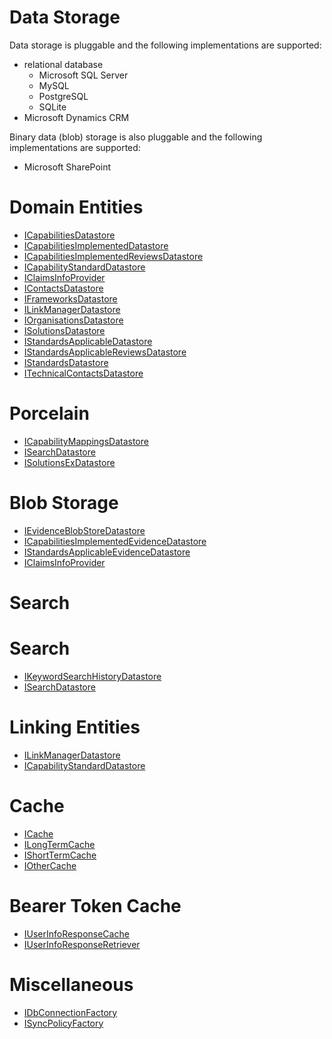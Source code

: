 # Data Storage
Data storage is pluggable and the following implementations are supported:
* relational database
  * Microsoft SQL Server
  * MySQL
  * PostgreSQL
  * SQLite
* Microsoft Dynamics CRM

Binary data (blob) storage is also pluggable and the following implementations are supported:
* Microsoft SharePoint

# Domain Entities
  - [ICapabilitiesDatastore](NHSD.GPITF.BuyingCatalog.Interfaces.ICapabilitiesDatastore.yml)
  - [ICapabilitiesImplementedDatastore](NHSD.GPITF.BuyingCatalog.Interfaces.ICapabilitiesImplementedDatastore.yml)
  - [ICapabilitiesImplementedReviewsDatastore](NHSD.GPITF.BuyingCatalog.Interfaces.ICapabilitiesImplementedReviewsDatastore.yml)
  - [ICapabilityStandardDatastore](NHSD.GPITF.BuyingCatalog.Interfaces.ICapabilityStandardDatastore.yml)
  - [IClaimsInfoProvider](NHSD.GPITF.BuyingCatalog.Interfaces.IClaimsInfoProvider.yml)
  - [IContactsDatastore](NHSD.GPITF.BuyingCatalog.Interfaces.IContactsDatastore.yml)
  - [IFrameworksDatastore](NHSD.GPITF.BuyingCatalog.Interfaces.IFrameworksDatastore.yml)
  - [ILinkManagerDatastore](NHSD.GPITF.BuyingCatalog.Interfaces.ILinkManagerDatastore.yml)
  - [IOrganisationsDatastore](NHSD.GPITF.BuyingCatalog.Interfaces.IOrganisationsDatastore.yml)
  - [ISolutionsDatastore](NHSD.GPITF.BuyingCatalog.Interfaces.ISolutionsDatastore.yml)
  - [IStandardsApplicableDatastore](NHSD.GPITF.BuyingCatalog.Interfaces.IStandardsApplicableDatastore.yml)
  - [IStandardsApplicableReviewsDatastore](NHSD.GPITF.BuyingCatalog.Interfaces.IStandardsApplicableReviewsDatastore.yml)
  - [IStandardsDatastore](NHSD.GPITF.BuyingCatalog.Interfaces.IStandardsDatastore.yml)
  - [ITechnicalContactsDatastore](NHSD.GPITF.BuyingCatalog.Interfaces.ITechnicalContactsDatastore.yml)

# Porcelain
  - [ICapabilityMappingsDatastore](NHSD.GPITF.BuyingCatalog.Interfaces.Porcelain.ICapabilityMappingsDatastore.yml)
  - [ISearchDatastore](NHSD.GPITF.BuyingCatalog.Interfaces.Porcelain.ISearchDatastore.yml)
  - [ISolutionsExDatastore](NHSD.GPITF.BuyingCatalog.Interfaces.Porcelain.ISolutionsExDatastore.yml)

# Blob Storage
  - [IEvidenceBlobStoreDatastore](NHSD.GPITF.BuyingCatalog.Interfaces.IEvidenceBlobStoreDatastore.yml)
  - [ICapabilitiesImplementedEvidenceDatastore](NHSD.GPITF.BuyingCatalog.Interfaces.ICapabilitiesImplementedEvidenceDatastore.yml)
  - [IStandardsApplicableEvidenceDatastore](NHSD.GPITF.BuyingCatalog.Interfaces.IStandardsApplicableEvidenceDatastore.yml)
  - [IClaimsInfoProvider](NHSD.GPITF.BuyingCatalog.Interfaces.IClaimsInfoProvider.yml)

# Search
<H1>Search</H1>

  - [IKeywordSearchHistoryDatastore](NHSD.GPITF.BuyingCatalog.Interfaces.IKeywordSearchHistoryDatastore.yml)
  - [ISearchDatastore](NHSD.GPITF.BuyingCatalog.Interfaces.Porcelain.ISearchDatastore.yml)

# Linking Entities
  - [ILinkManagerDatastore](NHSD.GPITF.BuyingCatalog.Interfaces.ILinkManagerDatastore.yml)
  - [ICapabilityStandardDatastore](NHSD.GPITF.BuyingCatalog.Interfaces.ICapabilityStandardDatastore.yml)

# Cache
  - [ICache](NHSD.GPITF.BuyingCatalog.Interfaces.ICache.yml)
  - [ILongTermCache](NHSD.GPITF.BuyingCatalog.Interfaces.ILongTermCache.yml)
  - [IShortTermCache](NHSD.GPITF.BuyingCatalog.Interfaces.IShortTermCache.yml)
  - [IOtherCache](NHSD.GPITF.BuyingCatalog.Interfaces.IOtherCache.yml)

# Bearer Token Cache
  - [IUserInfoResponseCache](NHSD.GPITF.BuyingCatalog.Interfaces.IUserInfoResponseCache.yml)
  - [IUserInfoResponseRetriever](NHSD.GPITF.BuyingCatalog.Interfaces.IUserInfoResponseRetriever.yml)

# Miscellaneous
  - [IDbConnectionFactory](NHSD.GPITF.BuyingCatalog.Datastore.Database.Interfaces.IDbConnectionFactory.yml)
  - [ISyncPolicyFactory](NHSD.GPITF.BuyingCatalog.Interfaces.ISyncPolicyFactory.yml)

